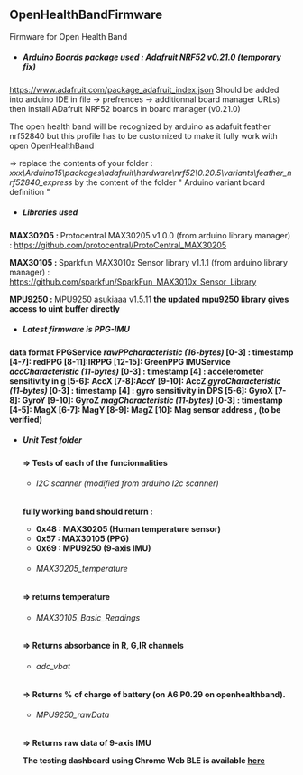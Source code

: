 ## OpenHealthBandFirmware
Firmware for Open Health Band

- ##### Arduino Boards package used : Adafruit NRF52 v0.21.0 (temporary fix)
https://www.adafruit.com/package_adafruit_index.json Should be added into arduino IDE in file -> prefrences -> additionnal board manager URLs) then install ADafruit NRF52 boards in board manager (v0.21.0)

  The open health band will be recognized by arduino as adafuit feather nrf52840
but this profile has to be customized to make it fully work with open OpenHealthBand

  => replace the contents of your folder :<i> xxx\Arduino15\packages\adafruit\hardware\nrf52\0.20.5\variants\feather_nrf52840_express</i>  by the content of the folder " Arduino variant board definition "

- ##### Libraries used
<b> MAX30205 : </b> Protocentral MAX30205 v1.0.0 (from arduino library manager) : https://github.com/protocentral/ProtoCentral_MAX30205

<b> MAX30105 : </b> Sparkfun MAX3010x Sensor library v1.1.1 (from arduino library manager) : https://github.com/sparkfun/SparkFun_MAX3010x_Sensor_Library

<b> MPU9250 : </b> MPU9250 asukiaaa v1.5.11 <b> the updated mpu9250 library gives access to uint buffer directly

- ##### Latest firmware is PPG-IMU
data format
<b>PPGService</b>
<i>rawPPcharacteristic (16-bytes)</i>
[0-3] : timestamp
[4-7]: redPPG
[8-11]:IRPPG
[12-15]: GreenPPG
<b>IMUService</b>
<i>accCharacteristic (11-bytes)</i>
[0-3] : timestamp
[4] : accelerometer sensitivity in g
[5-6]: AccX
[7-8]:AccY
[9-10]: AccZ
<i>gyroCharacteristic (11-bytes)</i>
[0-3] : timestamp
[4] : gyro sensitivity in DPS
[5-6]: GyroX
[7-8]: GyroY
[9-10]: GyroZ
<i>magCharacteristic (11-bytes)</i>
[0-3] : timestamp
[4-5]: MagX
[6-7]: MagY
[8-9]: MagZ
[10]: Mag sensor address , (to be verified)

- ##### Unit Test folder
  => Tests of each of the funcionnalities
  * ###### I2C scanner (modified from arduino I2c scanner)
  fully working band should return :
   -  0x48 : MAX30205 (Human temperature sensor)
   -  0x57 : MAX30105 (PPG)
   -  0x69 : MPU9250 (9-axis IMU)

  * ###### MAX30205_temperature
  => returns temperature

  * ###### MAX30105_Basic_Readings
  => Returns absorbance in R, G,IR channels

  * ###### adc_vbat
  => Returns % of charge of battery (on A6 P0.29 on openhealthband).

  * ###### MPU9250_rawData
  => Returns raw data of 9-axis IMU
  
  The testing dashboard using Chrome Web BLE is available [here](https://movuino.github.io/OpenHealthBandFirmware/Testing/Unit%20Tests/Firmware_PPG86141_IMU_TensorFlow_Temperature_version2/Firmware_PPG86141_IMU_TensorFlow_Temperature_and_webBLE_v2/HTMLPage-BLE-GUI-PPG86141_IMU/) 
